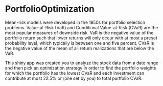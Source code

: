 # PortfolioOptimization
Mean-risk models were developed in the 1950s for portfolio selection problems. Value-at-Risk (VaR) and Conditional Value-at-Risk (CVaR) are the most popular measures of downside risk. VaR is the negative value of the portfolio return such that lower returns will only occur with at most a preset probability level, which typically is between one and five percent. CVaR is the negative value of the mean of all return realizations that are below the VaR.

This shiny app was created you to analyze the stock data from a date range and then pick an optimization strategy in order to find the portfolio weights for which the portfolio has the lowest CVaR and each investment can contribute at most 22.5% or (one set by you) to total portfolio CVaR.
